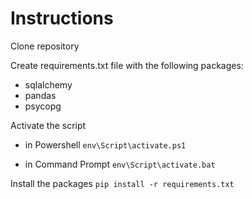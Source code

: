 # Instructions

Clone repository

Create requirements.txt file with the following packages:
- sqlalchemy
- pandas
- psycopg

Activate the script
- in Powershell
`env\Script\activate.ps1`

- in Command Prompt
`env\Script\activate.bat`


Install the packages
`pip install -r requirements.txt`